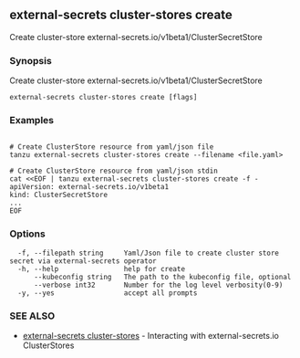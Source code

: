 ## external-secrets cluster-stores create

Create cluster-store external-secrets.io/v1beta1/ClusterSecretStore

### Synopsis

Create cluster-store external-secrets.io/v1beta1/ClusterSecretStore

```
external-secrets cluster-stores create [flags]
```

### Examples

```

# Create ClusterStore resource from yaml/json file
tanzu external-secrets cluster-stores create --filename <file.yaml>

# Create ClusterStore resource from yaml/json stdin 
cat <<EOF | tanzu external-secrets cluster-stores create -f -
apiVersion: external-secrets.io/v1beta1
kind: ClusterSecretStore
...
EOF

```

### Options

```
  -f, --filepath string     Yaml/Json file to create cluster store secret via external-secrets operator
  -h, --help                help for create
      --kubeconfig string   The path to the kubeconfig file, optional
      --verbose int32       Number for the log level verbosity(0-9)
  -y, --yes                 accept all prompts
```

### SEE ALSO

* [external-secrets cluster-stores](external-secrets_cluster-stores.md)	 - Interacting with external-secrets.io ClusterStores
